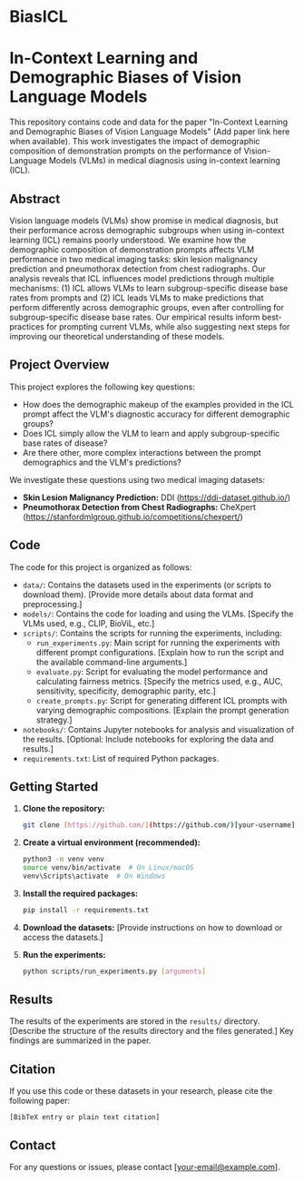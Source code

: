 # BiasICL

# In-Context Learning and Demographic Biases of Vision Language Models

This repository contains code and data for the paper "In-Context Learning and Demographic Biases of Vision Language Models" (Add paper link here when available).  This work investigates the impact of demographic composition of demonstration prompts on the performance of Vision-Language Models (VLMs) in medical diagnosis using in-context learning (ICL).

## Abstract

Vision language models (VLMs) show promise in medical diagnosis, but their performance across demographic subgroups when using in-context learning (ICL) remains poorly understood. We examine how the demographic composition of demonstration prompts affects VLM performance in two medical imaging tasks: skin lesion malignancy prediction and pneumothorax detection from chest radiographs. Our analysis reveals that ICL influences model predictions through multiple mechanisms: (1) ICL allows VLMs to learn subgroup-specific disease base rates from prompts and (2) ICL leads VLMs to make predictions that perform differently across demographic groups, even after controlling for subgroup-specific disease base rates. Our empirical results inform best-practices for prompting current VLMs, while also suggesting next steps for improving our theoretical understanding of these models.

## Project Overview

This project explores the following key questions:

* How does the demographic makeup of the examples provided in the ICL prompt affect the VLM's diagnostic accuracy for different demographic groups?
* Does ICL simply allow the VLM to learn and apply subgroup-specific base rates of disease?
* Are there other, more complex interactions between the prompt demographics and the VLM's predictions?

We investigate these questions using two medical imaging datasets:

* **Skin Lesion Malignancy Prediction:** DDI (https://ddi-dataset.github.io/)
* **Pneumothorax Detection from Chest Radiographs:** CheXpert (https://stanfordmlgroup.github.io/competitions/chexpert/)


## Code

The code for this project is organized as follows:

* `data/`: Contains the datasets used in the experiments (or scripts to download them).  [Provide more details about data format and preprocessing.]
* `models/`: Contains the code for loading and using the VLMs. [Specify the VLMs used, e.g., CLIP, BioViL, etc.]
* `scripts/`: Contains the scripts for running the experiments, including:
    * `run_experiments.py`: Main script for running the experiments with different prompt configurations. [Explain how to run the script and the available command-line arguments.]
    * `evaluate.py`: Script for evaluating the model performance and calculating fairness metrics. [Specify the metrics used, e.g., AUC, sensitivity, specificity, demographic parity, etc.]
    * `create_prompts.py`: Script for generating different ICL prompts with varying demographic compositions. [Explain the prompt generation strategy.]
* `notebooks/`: Contains Jupyter notebooks for analysis and visualization of the results. [Optional: Include notebooks for exploring the data and results.]
* `requirements.txt`: List of required Python packages.

## Getting Started

1. **Clone the repository:**
   ```bash
   git clone [https://github.com/](https://github.com/)[your-username]/[repository-name].git

2. **Create a virtual environment (recommended):**
   ```bash
   python3 -m venv venv
   source venv/bin/activate  # On Linux/macOS
   venv\Scripts\activate  # On Windows
   ```

3. **Install the required packages:**
   ```bash
   pip install -r requirements.txt
   ```

4. **Download the datasets:** [Provide instructions on how to download or access the datasets.]

5. **Run the experiments:**
   ```bash
   python scripts/run_experiments.py [arguments]
   ```

## Results

The results of the experiments are stored in the `results/` directory.  [Describe the structure of the results directory and the files generated.]  Key findings are summarized in the paper.

## Citation

If you use this code or these datasets in your research, please cite the following paper:

```
[BibTeX entry or plain text citation]
```

## Contact

For any questions or issues, please contact [your-email@example.com].
```
